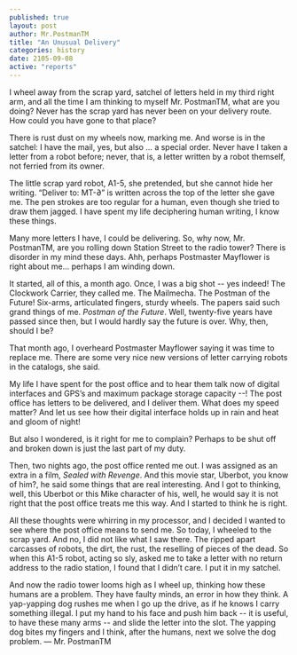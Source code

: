 ```yaml
---
published: true
layout: post
author: Mr.PostmanTM
title: "An Unusual Delivery"
categories: history
date: 2105-09-08
active: "reports"
---
```


I wheel away from the scrap yard, satchel of letters held in my third right arm, and all the time I am thinking to myself Mr. PostmanTM, what are you doing? Never has the scrap yard has never been on your delivery route. How could you have gone to that place?

There is rust dust on my wheels now, marking me. And worse is in the satchel: I have the mail, yes, but also … a special order. Never have I taken a letter from a robot before; never, that is, a letter written by a robot themself, not ferried from its owner. 

The little scrap yard robot, A1-5, she pretended, but she cannot hide her writing. “Deliver to: MT-∂” is written across the top of the letter she gave me. The pen strokes are too regular for a human, even though she tried to draw them jagged. I have spent my life deciphering human writing, I know these things. 

Many more letters I have, I could be delivering. So, why now, Mr. PostmanTM, are you rolling down Station Street to the radio tower? There is disorder in my mind these days. Ahh, perhaps Postmaster Mayflower is right about me… perhaps I am winding down. 

It started, all of this, a month ago. Once, I was a big shot  -- yes indeed! The Clockwork Carrier, they called me. The Mailmecha. The Postman of the Future! Six-arms, articulated fingers, sturdy wheels. The papers said such grand things of me. _Postman of the Future_. Well, twenty-five years have passed since then, but I would hardly say the future is over. Why, then, should I be?

That month ago, I overheard Postmaster Mayflower saying it was time to replace me. There are some very nice new versions of letter carrying robots in the catalogs, she said. 

My life I have spent for the post office and to hear them talk now of digital interfaces and GPS’s and maximum package storage capacity --! The post office has letters to be delivered, and I deliver them. What does my speed matter? And let us see how their digital interface holds up in rain and heat and gloom of night!

But also I wondered, is it right for me to complain? Perhaps to be shut off and broken down is just the last part of my duty. 

Then, two nights ago, the post office rented me out. I was assigned as an extra in a film, _Sealed with Revenge_. And this movie star, Uberbot, you know of him?, he said some things that are real interesting. And I got to thinking, well, this Uberbot or this Mike character of his, well, he would say it is not right that the post office treats me this way. And I started to think he is right. 

All these thoughts were whirring in my processor, and I decided I wanted to see where the post office means to send me. So today, I wheeled to the scrap yard. And no, I did not like what I saw there. The ripped apart carcasses of robots, the dirt, the rust, the reselling of pieces of the dead. So when this A1-5 robot, acting so sly, asked me to take a letter with no return address to the radio station, I found that I didn’t care. I put it in my satchel.

And now the radio tower looms high as I wheel up, thinking how these humans are a problem. They have faulty minds, an error in how they think. A yap-yapping dog rushes me when I go up the drive, as if he knows I carry something illegal. I put my hand to his face and push him back -- it is useful, to have these many arms -- and slide the letter into the slot. The yapping dog bites my fingers and I think, after the humans, next we solve the dog problem. 
— Mr. PostmanTM
